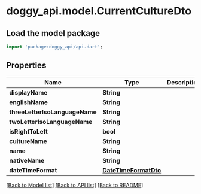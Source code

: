 # doggy_api.model.CurrentCultureDto

## Load the model package
```dart
import 'package:doggy_api/api.dart';
```

## Properties
Name | Type | Description | Notes
------------ | ------------- | ------------- | -------------
**displayName** | **String** |  | [optional] 
**englishName** | **String** |  | [optional] 
**threeLetterIsoLanguageName** | **String** |  | [optional] 
**twoLetterIsoLanguageName** | **String** |  | [optional] 
**isRightToLeft** | **bool** |  | [optional] 
**cultureName** | **String** |  | [optional] 
**name** | **String** |  | [optional] 
**nativeName** | **String** |  | [optional] 
**dateTimeFormat** | [**DateTimeFormatDto**](DateTimeFormatDto.md) |  | [optional] 

[[Back to Model list]](../README.md#documentation-for-models) [[Back to API list]](../README.md#documentation-for-api-endpoints) [[Back to README]](../README.md)


